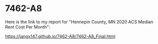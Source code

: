 # 7462-A8

Here is the link to my report for "Hennepin County, MN 2020 ACS Median Rent Cost Per Month": 

https://jangx147.github.io/7462-A8/7462-A8_Final.html
